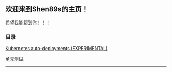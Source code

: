 ## 欢迎来到Shen89s的主页！

希望我能帮到你！！！

### 目录

[Kubernetes auto-deployments (EXPERIMENTAL)](./kubernetes-auto-deployments.md)

[单元测试](./UnitTesting.md)

* * *
